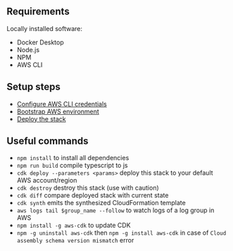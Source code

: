 ## Requirements

Locally installed software:

- Docker Desktop
- Node.js
- NPM
- AWS CLI

## Setup steps

- [Configure AWS CLI credentials](https://docs.aws.amazon.com/cdk/latest/guide/cli.html#cli-environment)
- [Bootstrap AWS environment](https://docs.aws.amazon.com/cdk/latest/guide/cli.html#cli-bootstrap)
- [Deploy the stack](https://docs.aws.amazon.com/cdk/latest/guide/cli.html#cli-deploy)

## Useful commands

- `npm install` to install all dependencies
- `npm run build` compile typescript to js
- `cdk deploy --parameters <params>` deploy this stack to your default AWS account/region
- `cdk destroy` destroy this stack (use with caution)
- `cdk diff` compare deployed stack with current state
- `cdk synth` emits the synthesized CloudFormation template
- `aws logs tail $group_name --follow` to watch logs of a log group in AWS
- `npm install -g aws-cdk` to update CDK
- `npm -g uninstall aws-cdk` then `npm -g install aws-cdk` in case of `Cloud assembly schema version mismatch` error
